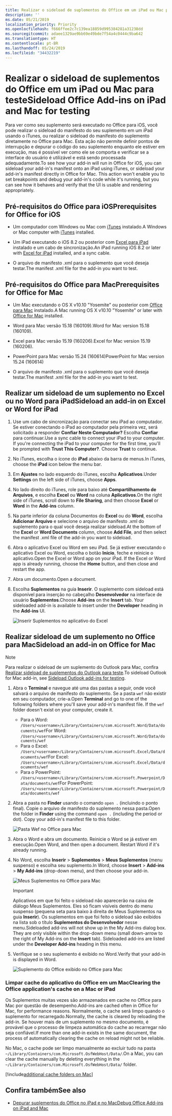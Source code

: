 ```yaml
---
title: Realizar o sideload de suplementos do Office em um iPad ou Mac para teste
description: ''
ms.date: 05/21/2019
localization_priority: Priority
ms.openlocfilehash: f666ffee2c7c139ea18859d995384281a31238dd
ms.sourcegitcommit: adaee1329ae9bb69e49bde7f54a4c0444c9ba642
ms.translationtype: HT
ms.contentlocale: pt-BR
ms.lasthandoff: 05/24/2019
ms.locfileid: "34432219"
---
```

# <a name="sideload-office-add-ins-on-ipad-and-mac-for-testing"></a><span data-ttu-id="d593c-102">Realizar o sideload de suplementos do Office em um iPad ou Mac para teste</span><span class="sxs-lookup"><span data-stu-id="d593c-102">Sideload Office Add-ins on iPad and Mac for testing</span></span>

<span data-ttu-id="d593c-p101">Para ver como seu suplemento será executado no Office para iOS, você pode realizar o sideload do manifesto do seu suplemento em um iPad usando o iTunes, ou realizar o sideload do manifesto do suplemento diretamente no Office para Mac. Esta ação não permite definir pontos de interrupção e depurar o código do seu suplemento enquanto ele estiver em execução, mas é possível ver como ele se comporta e verificar se a interface do usuário é utilizável e está sendo processada adequadamente.</span><span class="sxs-lookup"><span data-stu-id="d593c-p101">To see how your add-in will run in Office for iOS, you can sideload your add-in's manifest onto an iPad using iTunes, or sideload your add-in's manifest directly in Office for Mac. This action won't enable you to set breakpoints and debug your add-in's code while it's running, but you can see how it behaves and verify that the UI is usable and rendering appropriately.</span></span> 

## <a name="prerequisites-for-office-for-ios"></a><span data-ttu-id="d593c-105">Pré-requisitos do Office para iOS</span><span class="sxs-lookup"><span data-stu-id="d593c-105">Prerequisites for Office for iOS</span></span>

- <span data-ttu-id="d593c-106">Um computador com Windows ou Mac com [iTunes](https://www.apple.com/itunes/download/) instalado.</span><span class="sxs-lookup"><span data-stu-id="d593c-106">A Windows or Mac computer with [iTunes](https://www.apple.com/itunes/download/) installed.</span></span>
    
- <span data-ttu-id="d593c-107">Um iPad executando o iOS 8.2 ou posterior com [Excel para iPad](https://itunes.apple.com/us/app/microsoft-excel/id586683407?mt=8) instalado e um cabo de sincronização.</span><span class="sxs-lookup"><span data-stu-id="d593c-107">An iPad running iOS 8.2 or later with [Excel for iPad](https://itunes.apple.com/us/app/microsoft-excel/id586683407?mt=8) installed, and a sync cable.</span></span>
    
- <span data-ttu-id="d593c-108">O arquivo de manifesto .xml para o suplemento que você deseja testar.</span><span class="sxs-lookup"><span data-stu-id="d593c-108">The manifest .xml file for the add-in you want to test.</span></span>
    

## <a name="prerequisites-for-office-for-mac"></a><span data-ttu-id="d593c-109">Pré-requisitos do Office para Mac</span><span class="sxs-lookup"><span data-stu-id="d593c-109">Prerequisites for Office for Mac</span></span>

- <span data-ttu-id="d593c-110">Um Mac executando o OS X v10.10 "Yosemite" ou posterior com [Office para Mac](https://products.office.com/buy/compare-microsoft-office-products?tab=omac) instalado.</span><span class="sxs-lookup"><span data-stu-id="d593c-110">A Mac running OS X v10.10 "Yosemite" or later with [Office for Mac](https://products.office.com/buy/compare-microsoft-office-products?tab=omac) installed.</span></span>
    
- <span data-ttu-id="d593c-111">Word para Mac versão 15.18 (160109).</span><span class="sxs-lookup"><span data-stu-id="d593c-111">Word for Mac version 15.18 (160109).</span></span>
   
- <span data-ttu-id="d593c-112">Excel para Mac versão 15.19 (160206).</span><span class="sxs-lookup"><span data-stu-id="d593c-112">Excel for Mac version 15.19 (160206).</span></span>

- <span data-ttu-id="d593c-113">PowerPoint para Mac versão 15.24 (160614)</span><span class="sxs-lookup"><span data-stu-id="d593c-113">PowerPoint for Mac version 15.24 (160614)</span></span>
    
- <span data-ttu-id="d593c-114">O arquivo de manifesto .xml para o suplemento que você deseja testar.</span><span class="sxs-lookup"><span data-stu-id="d593c-114">The manifest .xml file for the add-in you want to test.</span></span>
    

## <a name="sideload-an-add-in-on-excel-or-word-for-ipad"></a><span data-ttu-id="d593c-115">Realizar um sideload de um suplemento no Excel ou no Word para iPad</span><span class="sxs-lookup"><span data-stu-id="d593c-115">Sideload an add-in on Excel or Word for iPad</span></span>

1. <span data-ttu-id="d593c-p102">Use um cabo de sincronização para conectar seu iPad ao computador. Se estiver conectando o iPad ao computador pela primeira vez, será solicitado a responder **Confiar Neste Computador?** Escolha **Confiar** para continuar.</span><span class="sxs-lookup"><span data-stu-id="d593c-p102">Use a sync cable to connect your iPad to your computer. If you're connecting the iPad to your computer for the first time, you'll be prompted with  **Trust This Computer?**. Choose **Trust** to continue.</span></span>

2. <span data-ttu-id="d593c-119">No iTunes, escolha o ícone do **iPad** abaixo da barra de menus.</span><span class="sxs-lookup"><span data-stu-id="d593c-119">In iTunes, choose the  **iPad** icon below the menu bar.</span></span>

3. <span data-ttu-id="d593c-120">Em **Ajustes** no lado esquerdo do iTunes, escolha **Aplicativos**.</span><span class="sxs-lookup"><span data-stu-id="d593c-120">Under  **Settings** on the left side of iTunes, choose **Apps**.</span></span>

4. <span data-ttu-id="d593c-121">No lado direito do iTunes, role para baixo até **Compartilhamento de Arquivos**, e escolha **Excel** ou **Word** na coluna **Aplicativos**.</span><span class="sxs-lookup"><span data-stu-id="d593c-121">On the right side of iTunes, scroll down to  **File Sharing**, and then choose  **Excel** or **Word** in the **Add-ins** column.</span></span>

5. <span data-ttu-id="d593c-122">Na parte inferior da coluna Documentos do **Excel** ou do **Word**, escolha **Adicionar Arquivo** e selecione o arquivo de manifesto .xml do suplemento para o qual você deseja realizar sideload.</span><span class="sxs-lookup"><span data-stu-id="d593c-122">At the bottom of the  **Excel** or **Word Documents** column, choose **Add File**, and then select the manifest .xml file of the add-in you want to sideload.</span></span> 
    
6. <span data-ttu-id="d593c-p103">Abra o aplicativo Excel ou Word em seu iPad. Se já estiver executando o aplicativo Excel ou Word, escolha o botão **Início**, feche e reinicie o aplicativo.</span><span class="sxs-lookup"><span data-stu-id="d593c-p103">Open the Excel or Word app on your iPad. If the Excel or Word app is already running, choose the  **Home** button, and then close and restart the app.</span></span>
    
7. <span data-ttu-id="d593c-125">Abra um documento.</span><span class="sxs-lookup"><span data-stu-id="d593c-125">Open a document.</span></span>
    
8. <span data-ttu-id="d593c-126">Escolha **Suplementos** na guia **Inserir**. O suplemento com sideload está disponível para inserção no cabeçalho **Desenvolvedor** na interface de usuário **Suplementos**.</span><span class="sxs-lookup"><span data-stu-id="d593c-126">Choose  **Add-ins** on the **Insert** tab. Your sideloaded add-in is available to insert under the **Developer** heading in the **Add-ins** UI.</span></span>
    
    ![Inserir Suplementos no aplicativo do Excel](../images/excel-insert-add-in.png)


## <a name="sideload-an-add-in-on-office-for-mac"></a><span data-ttu-id="d593c-128">Realizar sideload de um suplemento no Office para Mac</span><span class="sxs-lookup"><span data-stu-id="d593c-128">Sideload an add-in on Office for Mac</span></span>

> [!NOTE]
> <span data-ttu-id="d593c-129">Para realizar o sideload de um suplemento do Outlook para Mac, confira [Realizar sideload de suplementos do Outlook para teste](/outlook/add-ins/sideload-outlook-add-ins-for-testing).</span><span class="sxs-lookup"><span data-stu-id="d593c-129">To sideload Outlook for Mac add-in, see [Sideload Outlook add-ins for testing](/outlook/add-ins/sideload-outlook-add-ins-for-testing).</span></span>

1. <span data-ttu-id="d593c-p104">Abra o **Terminal** e navegue até uma das pastas a seguir, onde você salvará o arquivo de manifesto do suplemento. Se a pasta `wef` não existir em seu computador, crie-a.</span><span class="sxs-lookup"><span data-stu-id="d593c-p104">Open  **Terminal** and go to one of the following folders where you'll save your add-in's manifest file. If the `wef` folder doesn't exist on your computer, create it.</span></span>
    
    - <span data-ttu-id="d593c-132">Para o Word:  `/Users/<username>/Library/Containers/com.microsoft.Word/Data/documents/wef`</span><span class="sxs-lookup"><span data-stu-id="d593c-132">For Word:  `/Users/<username>/Library/Containers/com.microsoft.Word/Data/documents/wef`</span></span>    
    - <span data-ttu-id="d593c-133">Para o Excel:  `/Users/<username>/Library/Containers/com.microsoft.Excel/Data/documents/wef`</span><span class="sxs-lookup"><span data-stu-id="d593c-133">For Excel:  `/Users/<username>/Library/Containers/com.microsoft.Excel/Data/documents/wef`</span></span>
    - <span data-ttu-id="d593c-134">Para o PowerPoint: `/Users/<username>/Library/Containers/com.microsoft.Powerpoint/Data/documents/wef`</span><span class="sxs-lookup"><span data-stu-id="d593c-134">For PowerPoint: `/Users/<username>/Library/Containers/com.microsoft.Powerpoint/Data/documents/wef`</span></span>
    
2. <span data-ttu-id="d593c-p105">Abra a pasta no **Finder** usando o comando `open .` (incluindo o ponto final). Copie o arquivo de manifesto do suplemento nessa pasta.</span><span class="sxs-lookup"><span data-stu-id="d593c-p105">Open the folder in  **Finder** using the command `open .` (including the period or dot). Copy your add-in's manifest file to this folder.</span></span>
    
    ![Pasta Wef no Office para Mac](../images/all-my-files.png)

3. <span data-ttu-id="d593c-p106">Abra o Word e abra um documento. Reinicie o Word se já estiver em execução.</span><span class="sxs-lookup"><span data-stu-id="d593c-p106">Open Word, and then open a document. Restart Word if it's already running.</span></span>
    
4. <span data-ttu-id="d593c-140">No Word, escolha **Inserir** > **Suplementos** > **Meus Suplementos** (menu suspenso) e escolha seu suplemento.</span><span class="sxs-lookup"><span data-stu-id="d593c-140">In Word, choose  **Insert** > **Add-ins** > **My Add-ins** (drop-down menu), and then choose your add-in.</span></span>
    
    ![Meus Suplementos no Office para Mac](../images/my-add-ins-wikipedia.png)

    > [!IMPORTANT]
    > <span data-ttu-id="d593c-p107">Aplicativos em que foi feito o sideload não aparecerão na caixa de diálogo Meus Suplementos. Eles só ficam visíveis dentro do menu suspenso (pequena seta para baixo à direita de Meus Suplementos na guia **Inserir**). Os suplementos em que foi feito o sideload são exibidos na lista sob o título **Suplementos do Desenvolvedor** nesse menu.</span><span class="sxs-lookup"><span data-stu-id="d593c-p107">Sideloaded add-ins will not show up in the My Add-ins dialog box. They are only visible within the drop-down menu (small down-arrow to the right of My Add-ins on the **Insert** tab). Sideloaded add-ins are listed under the **Developer Add-ins** heading in this menu.</span></span> 
    
5. <span data-ttu-id="d593c-145">Verifique se o seu suplemento é exibido no Word.</span><span class="sxs-lookup"><span data-stu-id="d593c-145">Verify that your add-in is displayed in Word.</span></span>
    
    ![Suplemento do Office exibido no Office para Mac](../images/lorem-ipsum-wikipedia.png)
    
### <a name="clearing-the-office-applications-cache-on-a-mac"></a><span data-ttu-id="d593c-147">Limpar cache do aplicativo do Office em um Mac</span><span class="sxs-lookup"><span data-stu-id="d593c-147">Clearing the Office application's cache on a Mac or iPad</span></span>

<span data-ttu-id="d593c-148">Os Suplementos muitas vezes são armazenados em cache no Office para Mac por questão de desempenho.</span><span class="sxs-lookup"><span data-stu-id="d593c-148">Add-ins are cached often in Office for Mac, for performance reasons.</span></span> <span data-ttu-id="d593c-149">Normalmente, o cache será limpo quando o suplemento for recarregado.</span><span class="sxs-lookup"><span data-stu-id="d593c-149">Normally, the cache is cleared by reloading the add-in.</span></span> <span data-ttu-id="d593c-150">Se houver mais de um suplemento no mesmo documento, é provável que o processo de limpeza automática do cache ao recarregar não seja confiável.</span><span class="sxs-lookup"><span data-stu-id="d593c-150">If  more than one add-in exists in the same document, the process of automatically clearing the cache on reload might not be reliable.</span></span>

<span data-ttu-id="d593c-151">No Mac, o cache pode ser limpo manualmente ao excluir tudo na pasta `~/Library/Containers/com.Microsoft.OsfWebHost/Data/`.</span><span class="sxs-lookup"><span data-stu-id="d593c-151">On a Mac, you can clear the cache manually by deleting everything in the `~/Library/Containers/com.Microsoft.OsfWebHost/Data/` folder.</span></span> 

[!include[additional cache folders on Mac](../includes/mac-cache-folders.md)]

## <a name="see-also"></a><span data-ttu-id="d593c-152">Confira também</span><span class="sxs-lookup"><span data-stu-id="d593c-152">See also</span></span>

- [<span data-ttu-id="d593c-153">Depurar suplementos do Office no iPad e no Mac</span><span class="sxs-lookup"><span data-stu-id="d593c-153">Debug Office Add-ins on iPad and Mac</span></span>](debug-office-add-ins-on-ipad-and-mac.md)
